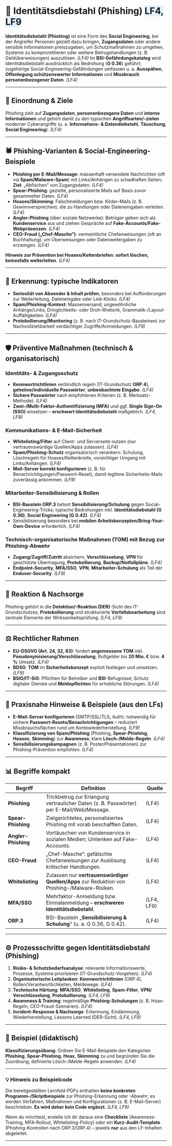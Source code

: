 # 🎣 Identitätsdiebstahl (Phishing) <span style="background:#e0f0ff;">LF4, LF9</span>

**Identitätsdiebstahl (Phishing)** ist eine Form des **Social Engineering**, bei der Angreifer Personen gezielt dazu bringen, **Zugangsdaten** oder andere sensible Informationen preiszugeben, um Schutzmaßnahmen zu umgehen, Systeme zu kompromittieren oder weitere Betrugshandlungen (z. B. Geldüberweisungen) auszulösen. *(LF4)* 
Im **BSI-Gefährdungskatalog** wird Identitätsdiebstahl ausdrücklich als Bedrohung (**G 0.36**) geführt; zugehörige Social-Engineering-Gefährdungen umfassen u. a. **Ausspähen**, **Offenlegung schützenswerter Informationen** und **Missbrauch personenbezogener Daten**. *(LF4)* 

---

## 🧭 Einordnung & Ziele

Phishing zielt auf **Zugangsdaten**, **personenbezogene Daten** und **interne Informationen** und gehört damit zu den typischen **Angriffsarten/-zielen** moderner Cyberangriffe (u. a. **Informations- & Datendiebstahl**, **Täuschung**, **Social Engineering**). *(LF4)* 

---

## 🕷️ Phishing-Varianten & Social-Engineering-Beispiele

* **Phishing per E-Mail/Message**: massenhaft versendete Nachrichten (oft via **Spam/Malware-Spam**) mit Links/Anhängen zu schadhaften Seiten; **Ziel**: „Abfischen“ von Zugangsdaten. *(LF4)* 
* **Spear-Phishing**: gezielte, personalisierte Mails auf Basis zuvor gesammelter Daten. *(LF4)* 
* **Hoaxes/Skimming**: Falschmeldungen bzw. Köder-Mails (z. B. Gewinnversprechen), die zu Handlungen oder Dateneingaben verleiten. *(LF4)* 
* **Angler-Phishing** (über soziale Netzwerke): Betrüger geben sich als **Kundenservice** aus und ziehen Gespräche auf **Fake-Accounts/Fake-Webpräsenzen**. *(LF4)* 
* **CEO-Fraud („Chef-Masche“)**: vermeintliche Chefanweisungen (oft an Buchhaltung), um Überweisungen oder Datenweitergaben zu erzwingen. *(LF4)* 

**Hinweis zur Prävention bei Hoaxes/Kettenbriefen:** **sofort löschen, keinesfalls weiterleiten.** *(LF4)* 

---

## 🧪 Erkennung: typische Indikatoren

* **Seriosität von Absender & Inhalt prüfen**, besonders bei Aufforderungen zur Weiterleitung, Dateneingabe oder Link-Klicks. *(LF4)* 
* **Spam/Phishing-Kontext**: Massenversand, ungewöhnliche Anhänge/Links, Dringlichkeits- oder Droh-Rhetorik, Grammatik-/Layout-Auffälligkeiten. *(LF4)* 
* **Protokollierung/Monitoring** (z. B. nach IT-Grundschutz-Bausteinen) zur Nachvollziehbarkeit verdächtiger Zugriffe/Anmeldungen. *(LF9)* 

---

## 🛡️ Präventive Maßnahmen (technisch & organisatorisch)

### Identitäts- & Zugangsschutz

* **Kennwortrichtlinien** verbindlich regeln (IT-Grundschutz **ORP.4**), **geheime/individuelle Passwörter**, **unbeobachtete Eingabe**. *(LF4)* 
* **Sichere Passwörter** nach empfohlenen Kriterien (z. B. Merksatz-Methode). *(LF4)* 
* **Zwei-/Multi-Faktor-Authentifizierung (MFA)** und ggf. **Single Sign-On (SSO)** einsetzen – **erschwert Identitätsdiebstahl** maßgeblich. *(LF4, LF9)*

### Kommunikations- & E-Mail-Sicherheit

* **Whitelisting/Filter** auf Client- und Serverseite nutzen (nur vertrauenswürdige Quellen/Apps zulassen). *(LF4)* 
* **Spam/Phishing-Schutz** organisatorisch verankern: Schulung, Löschregeln für Hoaxes/Kettenbriefe, vorsichtiger Umgang mit Links/Anhängen. *(LF4)* 
* **Mail-Server korrekt konfigurieren** (z. B. für Benachrichtigungen/Passwort-Reset), damit legitime Sicherheits-Mails zuverlässig ankommen. *(LF9)* 

### Mitarbeiter-Sensibilisierung & Rollen

* **BSI-Baustein ORP.3** betont **Sensibilisierung/Schulung** gegen Social-Engineering-Tricks; typische Bedrohungen inkl. **Identitätsdiebstahl (G 0.36)**, **Social Engineering (G 0.42)**. *(LF4)* 
* Sensibilisierung besonders bei **mobilen Arbeitskonzepten/Bring-Your-Own-Device** erforderlich. *(LF4)* 

### Technisch-organisatorische Maßnahmen (TOM) mit Bezug zur Phishing-Abwehr

* **Zugang/Zugriff/Zutritt** absichern, **Verschlüsselung**, **VPN** für geschützte Übertragung, **Protokollierung**, **Backup/Notfallpläne**. *(LF4)* 
* **Endpoint-Security**, **MFA/SSO**, **VPN**, **Mitarbeiter-Schulung** als Teil der **Enduser-Security**. *(LF9)* 

---

## 🚨 Reaktion & Nachsorge

Phishing gehört in die **Detektion/-Reaktion (DER)**-Sicht des IT-Grundschutzes; **Protokollierung** und strukturierte **Vorfallsbearbeitung** sind zentrale Elemente der Wirksamkeitsprüfung. *(LF4, LF9)*

---

## ⚖️ Rechtlicher Rahmen

* **EU-DSGVO (Art. 24, 32, 83)**: fordert **angemessene TOM** inkl. **Pseudonymisierung/Verschlüsselung**; Bußgelder bis **20 Mio. €** bzw. **4 %** Umsatz. *(LF4)* 
* **BDSG**: **TOM** im **Sicherheitskonzept** explizit festlegen und umsetzen. *(LF9)* 
* **BSIG/IT-SiG**: Pflichten für Betreiber und **BSI**-Befugnisse; Schutz digitaler Dienste und **Meldepflichten** für erhebliche Störungen. *(LF4)* 

---

## 🧰 Praxisnahe Hinweise & Beispiele (aus den LFs)

* **E-Mail-Server konfigurieren** (SMTP/SSL/TLS, Auth): notwendig für sichere **Passwort-Resets/Benachrichtigungen** – reduziert Missbrauchsflächen rund um Kontowiederherstellung. *(LF9)* 
* **Klassifizierung von Spam/Phishing** (Phishing, **Spear-Phishing**, **Hoaxes**, **Skimming**) zur **Awareness**; klare **Lösch-/Melde-Regeln**. *(LF4)* 
* **Sensibilisierungskampagnen** (z. B. Poster/Präsentationen) zur Phishing-Prävention empfohlen. *(LF4)* 

---

## 📊 Begriffe kompakt

| Begriff             | Definition                                                                                    | Quelle     |
| ------------------- | --------------------------------------------------------------------------------------------- | ---------- |
| **Phishing**        | Trickbetrug zur Erlangung vertraulicher Daten (z. B. Passwörter) per E-Mail/Web/Message.      | (LF4)      |
| **Spear-Phishing**  | Zielgerichtetes, personalisiertes Phishing mit vorab beschafften Daten.                       | (LF4)      |
| **Angler-Phishing** | Vortäuschen von Kundenservice in sozialen Medien; Umlenken auf Fake-Accounts.                 | (LF4)      |
| **CEO-Fraud**       | „Chef-Masche“: gefälschte Chefanweisungen zur Auslösung kritischer Handlungen.                | (LF4)      |
| **Whitelisting**    | Zulassen nur **vertrauenswürdiger Quellen/Apps** zur Reduktion von Phishing-/Malware-Risiken. | (LF4)      |
| **MFA/SSO**         | Mehrfaktor-Anmeldung bzw. Einmalanmeldung – **erschweren Identitätsdiebstahl**.               | (LF4, LF9) |
| **ORP.3**           | BSI-Baustein „**Sensibilisierung & Schulung**“ (u. a. G 0.36, G 0.42).                        | (LF4)      |

---

## ⚙️ Prozessschritte gegen Identitätsdiebstahl (Phishing)

1. **Risiko- & Schutzbedarfsanalyse**: relevante Informationswerte, Prozesse, Systeme priorisieren (IT-Grundschutz-Vorgehen). *(LF4)* 
2. **Organisatorische Leitplanken**: **Kennwortrichtlinien** (ORP.4), Rollen/Verantwortlichkeiten, Meldewege. *(LF4)*
3. **Technische Härtung**: **MFA/SSO**, **Whitelisting**, **Spam-Filter**, **VPN/ Verschlüsselung**, **Protokollierung**. *(LF4, LF9)*
4. **Awareness & Training**: regelmäßige **Phishing-Schulungen** (z. B. Hoax-Regeln, CEO-Fraud-Szenarien). *(LF4)*
5. **Incident-Response & Nachsorge**: Erkennung, Eindämmung, Wiederherstellung, Lessons Learned (DER-Sicht). *(LF4, LF9)*

---

## 🧪 Beispiel (didaktisch)

**Klassifizierungsübung:** Ordnen Sie E-Mail-Beispiele den Kategorien **Phishing**, **Spear-Phishing**, **Hoax**, **Skimming** zu und begründen Sie die Zuordnung; definierte Lösch-/Melde-Regeln anwenden. *(LF4)* 

---

### 💡 Hinweis zu Beispielcode

Die bereitgestellten Lernfeld-PDFs enthalten **keine konkreten Programm-/Skriptbeispiele** zur Phishing-Erkennung oder -Abwehr; es werden Verfahren, Maßnahmen und Konfigurationen (z. B. E-Mail-Server) beschrieben. **Es wird daher kein Code ergänzt.** *(LF4, LF9)*

Wenn du möchtest, erstelle ich dir daraus eine **Checkliste** (Awareness-Training, MFA-Rollout, Whitelisting-Policy) oder ein **Kurz-Audit-Template** (Phishing-Kontrollen nach ORP.3/ORP.4) – jeweils **nur** aus den LF-Inhalten abgeleitet.

---